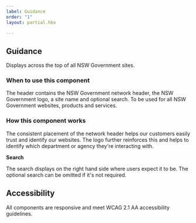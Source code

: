 ```yaml
---
label: Guidance
order: "1"
layout: partial.hbs

---
```

## Guidance

Displays across the top of all NSW Government sites.

### When to use this component

The header contains the NSW Government network header, the NSW Government logo, a site name and optional search. To be used for all NSW Government websites, products and services.

### How this component works

The consistent placement of the network header helps our customers easily trust and identify our websites. The logo further reinforces this and helps to identify which department or agency they're interacting with. 

**Search**

The search displays on the right hand side where users expect it to be. The optional search can be omitted if it's not required.

## Accessibility

All components are responsive and meet WCAG 2.1 AA accessibility guidelines.